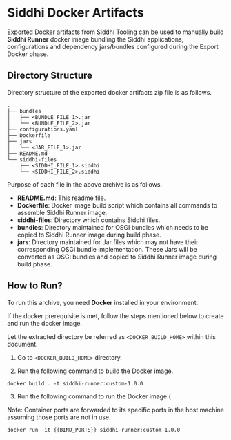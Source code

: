 # Siddhi Docker Artifacts

Exported Docker artifacts from Siddhi Tooling can be used to manually 
build **Siddhi Runner** docker image bundling the Siddhi applications, configurations and dependency jars/bundles configured during the Export Docker phase.


## Directory Structure

Directory structure of the exported docker artifacts zip file is as follows.

```
.
├── bundles
│   ├── <BUNDLE_FILE_1>.jar
│   └── <BUNDLE_FILE_2>.jar
├── configurations.yaml
├── Dockerfile
├── jars
│   └── <JAR_FILE_1>.jar
├── README.md
└── siddhi-files
    ├── <SIDDHI_FILE_1>.siddhi
    └── <SIDDHI_FILE_2>.siddhi
```


Purpose of each file in the above archive is as follows.

- **README.md**: This readme file.
- **Dockerfile**: Docker image build script which contains all commands to assemble Siddhi Runner image. 
- **siddhi-files**: Directory which contains Siddhi files.
- **bundles**: Directory maintained for OSGI bundles which needs to be copied to Siddhi Runner image during build phase.
- **jars**: Directory maintained for Jar files which may not have their corresponding OSGi bundle implementation. These Jars will be converted as OSGI bundles and copied to Siddhi Runner image during build phase.

## How to Run?

To run this archive, you need **Docker** installed in your environment.

If the docker prerequisite is met, follow the steps mentioned below to create and run the docker image.

Let the extracted directory be referred as `<DOCKER_BUILD_HOME>` within this document.

1. Go to `<DOCKER_BUILD_HOME>` directory.

2. Run the following command to build the Docker image.

```
docker build . -t siddhi-runner:custom-1.0.0
```

3. Run the following command to run the Docker image.(

Note: Container ports are forwarded to its specific ports in the host machine assuming those ports are not in use.
   
```
docker run -it {{BIND_PORTS}} siddhi-runner:custom-1.0.0
```


